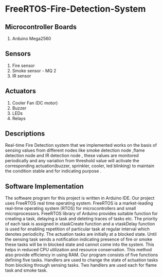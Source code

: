 # FreeRTOS-Fire-Detection-System

## Microcontroller Boards
1. Arduino Mega2560

## Sensors
1. Fire sensor
2. Smoke sensor - MQ 2
3. IR sensor 

## Actuators
1. Cooler Fan (DC motor)
2. Buzzer
3. LEDs
4. Relays


## Descriptions

Real-time Fire Detection system that we implemented works on the basis of sensing values from different nodes like smoke detection node ,flame detection node and IR detection node , these values are monitored periodically and any variation from threshold value will activate the corresponding actuation(buzzer, sprinkler, cooler, led blinking) to maintain the condition stable and for indicating purpose .

## Software Implementation

The software program for this project is written in Arduino IDE. Our project uses FreeRTOS real time operating system. FreeRTOS is a market-leading real-time operating system (RTOS) for microcontrollers and small microprocessors. FreeRTOS library of Arduino provides suitable function for creating a task, delaying a task and deleting traces of tasks etc. The priority of each task is assigned in xtaskCreate function and a vtaskDelay function is used for enabling repetition of particular task at regular interval which denotes periodicity. The actuation tasks are initially at a blocked state. Until the sensing task sends a notification indicating presence of fire or smoke these tasks will be in blocked state and cannot come into the system. This helps in reduced CPU utilization and resource conservation. This method also provide efficiency in using RAM. Our program consists of five functions defining five tasks. Handlers are used to change the state of actuation tasks from blocking through sensing tasks. Two handlers are used each for flame task and smoke task.
